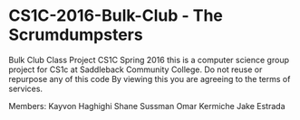 # CS1C-2016-Bulk-Club - The Scrumdumpsters
Bulk Club Class Project CS1C Spring 2016
this is a computer science group project for CS1c at Saddleback Community College. 
Do not reuse or repurpose any of this code
By viewing this you are agreeing to the terms of services.


Members:
Kayvon Haghighi
Shane Sussman
Omar Kermiche
Jake Estrada
